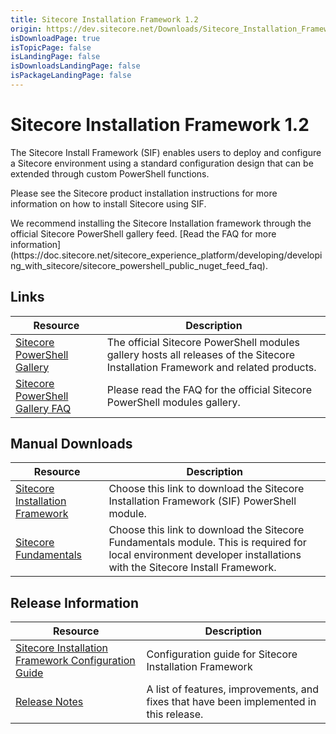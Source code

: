 ```yaml
---
title: Sitecore Installation Framework 1.2
origin: https://dev.sitecore.net/Downloads/Sitecore_Installation_Framework/1x/Sitecore_Installation_Framework_12
isDownloadPage: true
isTopicPage: false
isLandingPage: false
isDownloadsLandingPage: false
isPackageLandingPage: false
---
```


# Sitecore Installation Framework 1.2

The Sitecore Install Framework (SIF) enables users to deploy and configure a Sitecore environment using a standard configuration design that can be extended through custom PowerShell functions.

Please see the Sitecore product installation instructions for more information on how to install Sitecore using SIF.

  <Alert variant='warning' mb={4}>
    <AlertIcon />
    We recommend installing the Sitecore Installation framework through the official Sitecore PowerShell gallery feed. [Read the FAQ for more information](https://doc.sitecore.net/sitecore_experience_platform/developing/developing_with_sitecore/sitecore_powershell_public_nuget_feed_faq).
  </Alert>
  

## Links

 | Resource | Description |
 | --- | --- |
 | [Sitecore PowerShell Gallery](https://cloudsmith.io/~sitecore/repos/resources/packages/) | The official Sitecore PowerShell modules gallery hosts all releases of the Sitecore Installation Framework and related products. |
 | [Sitecore PowerShell Gallery FAQ](https://doc.sitecore.net/sitecore_experience_platform/developing/developing_with_sitecore/sitecore_powershell_public_nuget_feed_faq) | Please read the FAQ for the official Sitecore PowerShell modules gallery. |

## Manual Downloads

 | Resource | Description |
 | --- | --- |
 | [Sitecore Installation Framework](https://scdp.blob.core.windows.net/downloads/Sitecore%20Installation%20Framework/1x/Sitecore%20Installation%20Framework%201.2/Secure/SitecoreInstallFramework%201.2.0%20rev.%20180212.zip) | Choose this link to download the Sitecore Installation Framework (SIF) PowerShell module. |
 | [Sitecore Fundamentals](https://scdp.blob.core.windows.net/downloads/Sitecore%20Installation%20Framework/1x/Sitecore%20Installation%20Framework%201.1/Secure/SitecoreFundamentals.1.1.0%20rev.171208.zip) | Choose this link to download the Sitecore Fundamentals module. This is required for local environment developer installations with the Sitecore Install Framework. |

## Release Information

 | Resource | Description |
 | --- | --- |
 | [Sitecore Installation Framework Configuration Guide](https://scdp.blob.core.windows.net/downloads/Sitecore%20Installation%20Framework/1x/Sitecore%20Installation%20Framework%201.1/Secure/Sitecore-Installation-Framework-Configuration-Guide-1.1.pdf) | Configuration guide for Sitecore Installation Framework |
 | [Release Notes](/downloads/Sitecore_Installation_Framework/1x/Sitecore_Installation_Framework_12/Release_Notes) | A list of features, improvements, and fixes that have been implemented in this release. |
